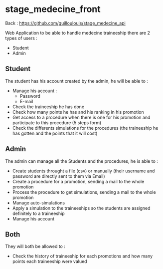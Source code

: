 # stage_medecine_front
Back : https://github.com/guilloulouis/stage_medecine_api

Web Application to be able to handle medecine traineeship there are 2 types of users : 
- Student
- Admin

## Student 
The student has his account created by the admin, he will be able to : 
- Manage his account :
  - Password
  - E-mail
- Check the traineeship he has done 
- Check how many points he has and his ranking in his promotion
- Get access to a procedure when there is one for his promotion and participate to this procedure (5 steps form)
- Check the differents simulations for the procedures (the traineeship he has gotten and the points that it will cost)

## Admin
The admin can manage all the Students and the procedures, he is able to : 
- Create students throught a file (csv) or manually (their username and password are directly sent to them via Email)
- Create a procedure for a promotion, sending a mail to the whole promotion
- Process the procedure to get simulations, sending a mail to the whole promotion
- Manage auto-simulations
- Apply a simulation to the traineeships so the students are assigned definitely to a traineeship
- Manage his account

## Both
They will both be allowed to : 
- Check the history of traineeship for each promotions and how many points each traineeship were valued 
